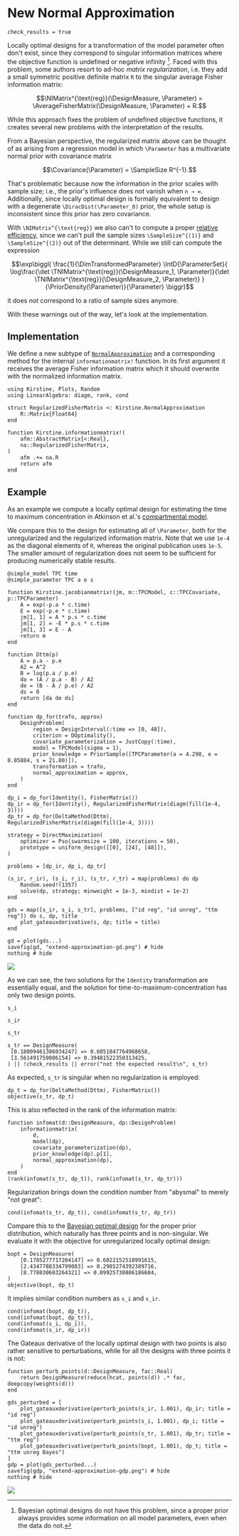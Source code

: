 # New Normal Approximation

```@setup main
check_results = true
```

Locally optimal designs for a transformation of the model parameter often don't exist,
since they correspond to singular information matrices
where the objective function is undefined or negative infinity [^fn1].
Faced with this problem,
some authors resort to ad-hoc _matrix regularization_,
i.e. they add a small symmetric positive definite matrix ``R`` to the singular average Fisher information matrix:

[^fn1]: Bayesian optimal designs do not have this problem, since a proper prior always provides some information on all model parameters, even when the data do not.
```math
\NIMatrix^{\text{reg}}(\DesignMeasure, \Parameter)
=
\AverageFisherMatrix(\DesignMeasure, \Parameter)
+
R.
```

While this approach fixes the problem of undefined objective functions,
it creates several new problems with the interpretation of the results.

From a Bayesian perspective,
the regularized matrix above can be thought of as arising from a regression model
in which ``\Parameter`` has a multivariate normal prior with covariance matrix

```math
\Covariance(\Parameter) = \SampleSize R^{-1}.
```

That's problematic because now the information in the prior scales with sample size;
i.e., the prior's influence does not vanish when ``n → ∞``.
Additionally,
since locally optimal design is formally equivalent to design with a degenerate ``\DiracDist(\Parameter_0)`` prior,
the whole setup is inconsistent since this prior has zero covariance.

With ``\NIMatrix^{\text{reg}}`` we also can't to compute a proper [relative efficiency](math.md#Efficiency),
since we can't pull the sample sizes ``\SampleSize^{(1)}`` and ``\SampleSize^{(2)}`` out of the determinant.
While we still can compute the expression

```math
\exp\biggl(
\frac{1}{\DimTransformedParameter}
\IntD{\ParameterSet}{
\log\frac{\det \TNIMatrix^{\text{reg}}(\DesignMeasure_1, \Parameter)}{\det \TNIMatrix^{\text{reg}}(\DesignMeasure_2, \Parameter)}
}{\PriorDensity(\Parameter)}{\Parameter}
\biggr)
```

it does _not_ correspond to a ratio of sample sizes anymore.

With these warnings out of the way,
let's look at the implementation.

## Implementation

We define a new subtype of [`NormalApproximation`](@ref)
and a corresponding method for the internal `informationmatrix!` function.
In its first argument it receives the average Fisher information matrix
which it should overwrite with the normalized information matrix.

```@example main
using Kirstine, Plots, Random
using LinearAlgebra: diagm, rank, cond

struct RegularizedFisherMatrix <: Kirstine.NormalApproximation
    R::Matrix{Float64}
end

function Kirstine.informationmatrix!(
    afm::AbstractMatrix{<:Real},
    na::RegularizedFisherMatrix,
)
    afm .+= na.R
    return afm
end
```

## Example

As an example we compute a locally optimal design for estimating the time to maximum concentration
in Atkinson et al.'s [compartmental model](transformations.md).

We compare this to the design for estimating all of ``\Parameter``,
both for the unregularized and the regularized information matrix.
Note that we use `1e-4` as the diagonal elements of `R`,
whereas the original publication uses `1e-5`.
The smaller amount of regularization does not seem to be sufficient
for producing numerically stable results.

```@example main
@simple_model TPC time
@simple_parameter TPC a e s

function Kirstine.jacobianmatrix!(jm, m::TPCModel, c::TPCCovariate, p::TPCParameter)
    A = exp(-p.a * c.time)
    E = exp(-p.e * c.time)
    jm[1, 1] = A * p.s * c.time
    jm[1, 2] = -E * p.s * c.time
    jm[1, 3] = E - A
    return m
end

function Dttm(p)
    A = p.a - p.e
    A2 = A^2
    B = log(p.a / p.e)
    da = (A / p.a - B) / A2
    de = (B - A / p.e) / A2
    ds = 0
    return [da de ds]
end

function dp_for(trafo, approx)
    DesignProblem(
        region = DesignInterval(:time => [0, 48]),
        criterion = DOptimality(),
        covariate_parameterization = JustCopy(:time),
        model = TPCModel(sigma = 1),
        prior_knowledge = PriorSample([TPCParameter(a = 4.298, e = 0.05884, s = 21.80)]),
        transformation = trafo,
        normal_approximation = approx,
    )
end

dp_i = dp_for(Identity(), FisherMatrix())
dp_ir = dp_for(Identity(), RegularizedFisherMatrix(diagm(fill(1e-4, 3))))
dp_tr = dp_for(DeltaMethod(Dttm), RegularizedFisherMatrix(diagm(fill(1e-4, 3))))

strategy = DirectMaximization(
    optimizer = Pso(swarmsize = 100, iterations = 50),
    prototype = uniform_design([[0], [24], [48]]),
)

problems = [dp_ir, dp_i, dp_tr]

(s_ir, r_ir), (s_i, r_i), (s_tr, r_tr) = map(problems) do dp
    Random.seed!(1357)
    solve(dp, strategy; minweight = 1e-3, mindist = 1e-2)
end

gds = map([s_ir, s_i, s_tr], problems, ["id reg", "id unreg", "ttm reg"]) do s, dp, title
    plot_gateauxderivative(s, dp; title = title)
end

gd = plot(gds...)
savefig(gd, "extend-approximation-gd.png") # hide
nothing # hide
```

![](extend-approximation-gd.png)

As we can see,
the two solutions for the `Identity` transformation are essentially equal,
and the solution for time-to-maximum-concentration has only two design points.

```@example main
s_i
```

```@example main
s_ir
```

```@example main
s_tr
```

```@setup main
s_tr == DesignMeasure(
 [0.18009461306034247] => 0.6051847764968658,
 [3.561491759806154] => 0.39481522350313425,
) || !check_results || error("not the expected result\n", s_tr)
```

As expected, `s_tr` is singular when no regularization is employed:

```@example main
dp_t = dp_for(DeltaMethod(Dttm), FisherMatrix())
objective(s_tr, dp_t)
```

This is also reflected in the rank of the information matrix:

```@example main
function infomat(d::DesignMeasure, dp::DesignProblem)
    informationmatrix(
        d,
        model(dp),
        covariate_parameterization(dp),
        prior_knowledge(dp).p[1],
        normal_approximation(dp),
    )
end
(rank(infomat(s_tr, dp_t)), rank(infomat(s_tr, dp_tr)))
```

Regularization brings down the condition number from "abysmal" to merely "not great":

```@example main
cond(infomat(s_tr, dp_t)), cond(infomat(s_tr, dp_tr))
```

Compare this to the [Bayesian optimal design](transformations.md#Time-to-Maximum-Concentration)
for the proper prior distribution,
which naturally has three points and is non-singular.
We evaluate it with the objective for unregularized locally optimal design:

```@example main
bopt = DesignMeasure(
    [0.1785277717204147] => 0.6022152518991615,
    [2.4347788334799083] => 0.2985274392389716,
    [8.778030603264321] => 0.09925730886186684,
)
objective(bopt, dp_t)
```

It implies similar condition numbers as `s_i` and `s_ir`.

```@example main
cond(infomat(bopt, dp_t)),
cond(infomat(bopt, dp_tr)),
cond(infomat(s_i, dp_i)),
cond(infomat(s_ir, dp_ir))
```

The Gateaux derivative of the locally optimal design with two points
is also rather sensitive to perturbations,
while for all the designs with three points it is not:

```@example main
function perturb_points(d::DesignMeasure, fac::Real)
    return DesignMeasure(reduce(hcat, points(d)) .* fac, deepcopy(weights(d)))
end

gds_perturbed = [
    plot_gateauxderivative(perturb_points(s_ir, 1.001), dp_ir; title = "id reg")
    plot_gateauxderivative(perturb_points(s_i, 1.001), dp_i; title = "id unreg")
    plot_gateauxderivative(perturb_points(s_tr, 1.001), dp_tr; title = "ttm reg")
    plot_gateauxderivative(perturb_points(bopt, 1.001), dp_t; title = "ttm unreg Bayes")
]
gdp = plot(gds_perturbed...)
savefig(gdp, "extend-approximation-gdp.png") # hide
nothing # hide
```

![](extend-approximation-gdp.png)
